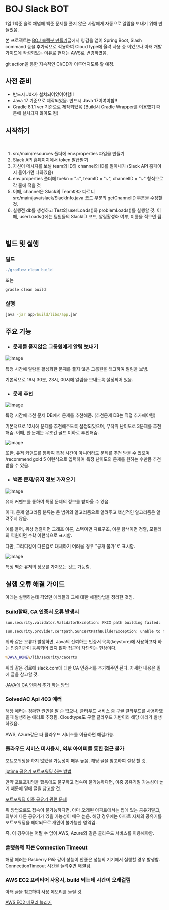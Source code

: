 # BOJ Slack BOT


1일 1백준 슬랙 채널에 백준 문제를 풀지 않은 사람에게 자동으로 알람을 보내기 위해 만들었음.

본 프로젝트는 [BOJ 슬랙봇 만들기](https://velog.io/@chlee4858/BOJ-%EC%8A%AC%EB%9E%99%EB%B4%87-%EB%A7%8C%EB%93%A4%EA%B8%B0)글에서 영감을 얻어 Spring Boot, Slash command 등을 추가적으로 적용하여 CloudType에 올려 사용 중 이었으나 아래 개발 가이드에 작성되있는 이유로 현재는 AWS로 변경하였음.

git action을 통한 지속적인 CI/CD가 이루어지도록 할 예정.

## 사전 준비

- 반드시 Jdk가 설치되어있어야함!! 
- Java 17 기준으로 제작되었음. 반드시 Java 17이여야함!!
- Gradle 8.1.1 ver 기준으로 제작되었음 (Build시 Gradle Wrapper를 이용했기 때문에 설치되지 않아도 됨)

## 시작하기

<br/>

1. src/main/resources 폴더에 env.properties 파일을 만들기
2. Slack API 홈페이지에서 token 발급받기
3. 자신이 메시지를 보낼 team의 ID와 channel의 ID를 알아내기 (Slack API 홈페이지 들어가면 나와있음)
4. env.properties 폴더에 toekn = "~", teamID = "~", channelID = "~" 형식으로 각 줄에 적을 것
5. 이때, channel은 Slack의 Team마다 다르니 src/main/java/slack/SlackInfo.java 코드 부분의 getChannelID 부분을 수정할 것.
6. 실행전 db를 생성하고 Test의 userLoads()와 problemLoads()를 실행할 것. 이때, userLoads()에는 팀원들의 SlackID 코드, 알림활성화 여부, 이름을 적으면 됨.

<br/>

## 빌드 및 실행

### 빌드
```groovy
./gradlew clean build
```

또는
```groovy
gradle clean build
```
### 실행
```cmd
java -jar app/build/libs/app.jar
```

## 주요 기능

- ### 문제를 풀지않은 그룹원에게 알림 보내기

![image](https://github.com/mclub4/BOJ-Slack/assets/55117706/b348a114-c97d-43cb-86a7-02feff61aed4)

특정 시간에 알람을 활성화한 문제를 풀지 않은 그룹원을 태그하여 알림을 보냄.

기본적으로 19시 30분, 23시, 00시에 알림을 보내도록 설정되어 있음.


- ### 문제 추천

![image](https://github.com/mclub4/BOJ-Slack/assets/55117706/0b43aeb8-464c-4a59-a620-cbb74c6eb660)

특정 시간에 추천 문제 DB에서 문제를 추천해줌. (추천문제 DB는 직접 추가해야됨)

기본적으로 12시에 문제를 추천해주도록 설정되있으며, 무작위 난이도로 3문제를 추천해줌. 이때, 한 문제는 무조건 골드 이하로 추천해줌. 

![image](https://github.com/mclub4/BOJ-Slack/assets/55117706/6286efd6-713a-4f55-83a2-ebdce8d73b4a)

또한, 유저 커맨드를 통하여 특정 시간이 아니더라도 문제를 추천 받을 수 있으며 /recommend gold 5 이런식으로 입력하여 특정 난이도의 문제를 원하는 수만큼 추천받을 수 있음.


- ### 백준 문제/유저 정보 가져오기

![image](https://github.com/mclub4/BOJ-Slack/assets/55117706/14b2c3d9-aa53-4080-92a1-6e90596bbd16)

유저 커맨드를 통하여 특정 문제의 정보를 받아올 수 있음.

이때, 문제 알고리즘 분류는 큰 범위의 알고리즘으로 알려주고 핵심적인 알고리즘은 알려주지 않음.

예를 들어, 위상 정렬이면 그래프 이론, 스택이면 자료구조, 이분 탐색이면 정렬, 모듈러의 역원이면 수학 이런식으로 표시함.

다만, 그리디같이 다른걸로 대체하기 어려울 경우 "공개 불가"로 표시함.

![image](https://github.com/mclub4/BOJ-Slack/assets/55117706/0e6f3d23-0fb5-49b5-9672-64a182fd29ad)

특정 백준 유저의 정보를 가져오는 것도 가능함.


## 실행 오류 해결 가이드

아래는 실행하는데 겪었던 에러들과 그에 대한 해결방법을 정리한 것임. 

### Build할때, CA 인증서 오류 발생시

```cmd
sun.security.validator.ValidatorException: PKIX path building failed:
```
```cmd
sun.security.provider.certpath.SunCertPathBuilderException: unable to find valid certification path to requested target
```

위와 같은 오류가 발생하면, Java의 신뢰하는 인증서 목록(keystore)에 사용하고자 하는 인증기관이 등록되어 있지 않아 접근이 차단되는 현상이다.

```cmd
%JAVA_HOME%/lib/security/cacerts
```

위와 같은 경로에 slack.com에 대한 CA 인증서를 추가해주면 된다. 자세한 내용은 밑에 글을 참고할 것.

[JAVA에 CA 인증서 추가 하는 방법](https://www.lesstif.com/java/java-pkix-path-building-failed-98926844.html)

### SolvedAC Api 403 에러

해당 에러는 정확한 원인을 알 순 없으나, 클라우드 서비스 중 구글 클라우드를 사용하였을때 발생하는 에러로 추정됨. Cloudtype도 구글 클라우드 기반이라 해당 에러가 발생하였음.

AWS, Azure같은 타 클라우드 서비스를 이용하면 해결가능.

### 클라우드 서비스 미사용시, 외부 아이피를 통한 접근 불가

포트포워딩을 하지 않았을 가능성이 매우 높음. 해당 글을 참고하여 설정 할 것.

[iptime 공유기 포트포워딩 하는 방법](https://velog.io/@moey920/iptime-%EA%B3%B5%EC%9C%A0%EA%B8%B0-%ED%8F%AC%ED%8A%B8-%ED%8F%AC%EC%9B%8C%EB%94%A9-%EC%84%A4%EC%A0%95)

만약 포트포워딩을 했음에도 불구하고 접속이 불가능하다면, 이중 공유기일 가능성이 높기 때문에 밑에 글을 참고할 것.

[포트포워딩 이중 공유기 관련 문제](https://sandn.tistory.com/83)

위 방법으로도 접속이 불가능하다면, 아마 오래된 아파트에서는 집에 있는 공유기말고, 외부에 다른 공유기가 있을 가능성이 매우 높음. 해당 경우에는 아파트 자체의 공유기를 포트포워딩을 해야되므로 개인이 불가능한 영역임. 

즉, 이 경우에는 어쩔 수 없이 AWS, Azure와 같은 클라우드 서비스를 이용해야함.

### 플랫폼에 따른 Connection Timeout

해당 에러는 Rasberry Pi와 같이 성능이 안좋은 성능의 기기에서 실행할 경우 발생함. ConnectionTimeout 시간을 늘려주면 해결됨.

### AWS EC2 프리티어 사용시, build 되는데 시간이 오래걸림

아래 글을 참고하여 사용 메모리를 늘릴 것.

[AWS EC2 메모리 늘리기](https://velog.io/@shawnhansh/AWS-EC2-%EB%A9%94%EB%AA%A8%EB%A6%AC-%EC%8A%A4%EC%99%91)
